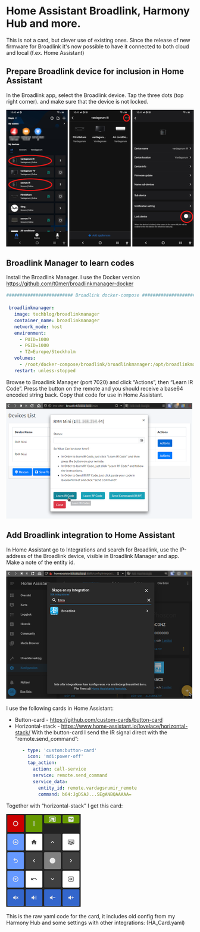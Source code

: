 # Home Assistant Broadlink, Harmony Hub and more.
This is not a card, but clever use of existing ones. Since the release of new firmware for Broadlink it's now possible to have it connected to both cloud and local (f.ex. Home Assistant)

## Prepare Broadlink device for inclusion in Home Assistant
In the Broadlink app, select the Broadlink device. Tap the three dots (top right corner). and make sure that the device is not locked.

![](Pictures/BroadLinkApp.png)

## Broadlink Manager to learn codes
Install the Broadlink Manager. I use the Docker version https://github.com/t0mer/broadlinkmanager-docker

```yaml
######################### Broadlink docker-compose #######################

 broadlinkmanager:
   image: techblog/broadlinkmanager
   container_name: broadlinkmanager
   network_mode: host
   environment:
     - PUID=1000
     - PGID=1000
     - TZ=Europe/Stockholm
   volumes:
     - /root/docker-compose/broadlink/broadlinkmanager:/opt/broadlinkmanager/data
   restart: unless-stopped
```

Browse to Broadlink Manager (port 7020) and click “Actions”, then “Learn IR Code”. Press the button on the remote and you should receive a base64 encoded string back. Copy that code for use in Home Assistant.

![](Pictures/BM_learn_IR.png)

## Add Broadlink integration to Home Assistant
In Home Assistant go to Integrations and search for Broadlink, use the IP-address of the Broadlink device, visible in Broadlink Manager and app. Make a note of the entity id.

![](Pictures/HA_add_integration.png)

I use the following cards in Home Assistant:
* Button-card - https://github.com/custom-cards/button-card
* Horizontal-stack - https://www.home-assistant.io/lovelace/horizontal-stack/
With the button-card I send the IR signal direct with the “remote.send_command”:

```yaml
      - type: 'custom:button-card'
        icon: 'mdi:power-off'
        tap_action:
          action: call-service
          service: remote.send_command
          service_data:
            entity_id: remote.vardagsrumir_remote
            command: b64:JgDSAJ...SEgANBQAAAAA=
```

Together with “horizontal-stack” I get this card:

![](Pictures/HA_lovelace_card.png)

This is the raw yaml code for the card, it includes old config from my Harmony Hub and some settings with other integrations:
(HA_Card.yaml)
